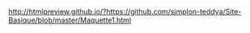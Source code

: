 http://htmlpreview.github.io/?https://github.com/simplon-teddya/Site-Basique/blob/master/Maquette1.html
